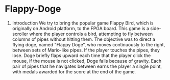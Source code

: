 # Flappy-Doge
1. Introduction We try to bring the popular game Flappy Bird, which is originally on Android platform, to the FPGA board. This game is a side-scroller where the player controls a bird, attempting to fly between columns of pipes without hitting them. The objective was to direct a flying doge, named "Flappy Doge”, who moves continuously to the right, between sets of Mario-like pipes. If the player touches the pipes, they lose. Doge briefly flaps upward each time that the player click the mouse, if the mouse is not clicked, Doge falls because of gravity. Each pair of pipes that he navigates between earns the player a single point, with medals awarded for the score at the end of the game.
